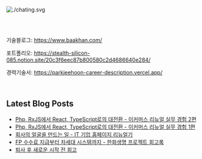 ##
![./chating.svg](https://d2ut7x8yqv441q.cloudfront.net/github/chating.svg)
##

<br />

기술블로그: https://www.baakhan.com/

포트폴리오: https://stealth-silicon-085.notion.site/20c3f6eec87b800580c2d4686640e284/

경력기술서: https://parkjeehoon-career-description.vercel.app/

<br />

## Latest Blog Posts

- [Php, RxJS에서 React, TypeScript로의 대전환 - 이커머스 리뉴얼 실무 경험 2편](https://www.baakhan.com/posts/Php,-RxJS에서-React,-TypeScript로의-대전환---이커머스-리뉴얼-실무-경험-2편)
- [Php, RxJS에서 React, TypeScript로의 대전환 - 이커머스 리뉴얼 실무 경험 1편](https://www.baakhan.com/posts/Php,-RxJS에서-React,-TypeScript로의-대전환---이커머스-리뉴얼-실무-경험-1편)
- [회사의 얼굴을 만드는 일 - IT 기업 홈페이지 리뉴얼기](https://www.baakhan.com/posts/회사의-얼굴을-만드는-일---IT-기업-홈페이지-리뉴얼기)
- [FP 수수료 지급부터 차세대 시스템까지 - 한화생명 프로젝트 회고록](https://www.baakhan.com/posts/FP-수수료-지급부터-차세대-시스템까지---한화생명-프로젝트-회고록)
- [퇴사 후 새로운 시작 전 회고](https://www.baakhan.com/posts/퇴사-후-새로운-시작-전-회고)
